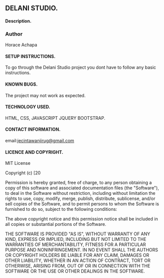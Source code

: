 ## DELANI STUDIO.
#### Description.

### Author 

Horace Achapa

#### SETUP INSTRUCTIONS.
To go through the Delani Studio project you dont have to follow any basic instructions.

#### KNOWN BUGS.
The project may not work as expected.

#### TECHNOLOGY USED.
HTML,
CSS,
JAVASCRIPT
JQUERY
BOOTSTRAP.

#### CONTACT INFORMATION.
email:jecintawanjirug@gmail.com

#### LICENCE AND COPYRIGHT.
MIT License

Copyright (c) [20

Permission is hereby granted, free of charge, to any person obtaining a copy
of this software and associated documentation files (the "Software"), to deal
in the Software without restriction, including without limitation the rights
to use, copy, modify, merge, publish, distribute, sublicense, and/or sell
copies of the Software, and to permit persons to whom the Software is
furnished to do so, subject to the following conditions:

The above copyright notice and this permission notice shall be included in all
copies or substantial portions of the Software.

THE SOFTWARE IS PROVIDED "AS IS", WITHOUT WARRANTY OF ANY KIND, EXPRESS OR
IMPLIED, INCLUDING BUT NOT LIMITED TO THE WARRANTIES OF MERCHANTABILITY,
FITNESS FOR A PARTICULAR PURPOSE AND NONINFRINGEMENT. IN NO EVENT SHALL THE
AUTHORS OR COPYRIGHT HOLDERS BE LIABLE FOR ANY CLAIM, DAMAGES OR OTHER
LIABILITY, WHETHER IN AN ACTION OF CONTRACT, TORT OR OTHERWISE, ARISING FROM,
OUT OF OR IN CONNECTION WITH THE SOFTWARE OR THE USE OR OTHER DEALINGS IN THE
SOFTWARE.





